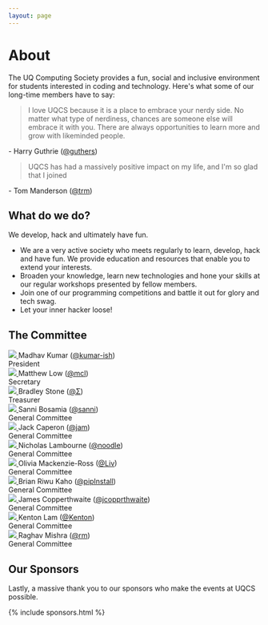 ```yaml
---
layout: page
---
```

# About
The UQ Computing Society provides a fun, social and inclusive environment for students interested in coding and technology. Here's what some of our long-time members have to say:

> I love UQCS because it is a place to embrace your nerdy side. No matter what type of nerdiness, chances are someone else will embrace it with you. There are always opportunities to learn more and grow with likeminded people. 

\- <span class="name">Harry Guthrie (<a href="https://uqcs.slack.com/messages/@guthers/" target="_blank">@guthers</a>)</span>


> UQCS has had a massively positive impact on my life, and I'm so glad that I joined

\- <span class="name">Tom Manderson (<a href="https://uqcs.slack.com/messages/@trm/" target="_blank">@trm</a>)</span>


## What do we do?
We develop, hack and ultimately have fun.

* We are a very active society who meets regularly to learn, develop, hack and have fun. We provide education and resources that enable you to extend your interests.
* Broaden your knowledge, learn new technologies and hone your skills at our regular workshops presented by fellow members.
* Join one of our programming competitions and battle it out for glory and tech swag.
* Let your inner hacker loose!

## The Committee

<div class="row">
    <div class="profile col s8 offset-s2 m6 l4">
        <a href="https://github.com/kumar-ish" target="_blank">
           <img class="profile-img" src="{{site.baseurl}}/img/exec/president.jpg">
        </a>
        <span class="name">Madhav Kumar (<a href="https://www.linkedin.com/in/kumar-ish/" target="_blank">@kumar-ish</a>)</span><br>
        <span class="role">President</span>
    </div>
    <div class="profile col s8 offset-s2 m6 l4">
        <a href="https://github.com/mattchrlw" target="_blank">
          <img class="profile-img" src="{{site.baseurl}}/img/exec/secretary.jpg">
        </a>
        <span class="name">Matthew Low (<a href="https://uqcs.slack.com/messages/@mcl/" target="_blank">@mcl</a>)</span><br>
        <span class="role">Secretary</span>
    </div>
    <div class="profile col s8 offset-s2 m6 l4" target="_blank">
        <a href="https://github.com/bradleysigma">
          <img class="profile-img" src="{{site.baseurl}}/img/exec/treasurer.png">
        </a>
        <span class="name">Bradley Stone (<a href="https://uqcs.slack.com/messages/@Σ/" target="_blank">@Σ</a>)</span><br>
        <span class="role">Treasurer</span>
    </div>
    <div class="profile col s8 offset-s2 m6 l4">
        <a href="https://github.com/sannibunny">
          <img class="profile-img" src="{{site.baseurl}}/img/exec/sanni.jpg">
        </a>
        <span class="name">Sanni Bosamia (<a href="https://uqcs.slack.com/messages/@sanni/" target="_blank">@sanni</a>)</span><br>
        <span class="role">General Committee</span>
    </div>
    <div class="profile col s8 offset-s2 m6 l4">
        <a href="https://github.com/jdcaperon">    
          <img class="profile-img" src="{{site.baseurl}}/img/exec/jack.jpg">
        </a>
        <span class="name">Jack Caperon (<a href="https://uqcs.slack.com/messages/@jam/" target="_blank">@jam</a>)</span><br>
        <span class="role">General Committee</span>
    </div>
    <div class="profile col s8 offset-s2 m6 l4">
        <a href="https://github.com/nicklambourne" target="_blank">
          <img class="profile-img" src="{{site.baseurl}}/img/exec/nick.png">
        </a>
        <span class="name">Nicholas Lambourne (<a href="https://uqcs.slack.com/messages/@noodle/" target="_blank">@noodle</a>)</span><br>
        <span class="role">General Committee</span>
    </div>
    <div class="profile col s8 offset-s2 m6 l4">
        <a href="https://github.com/Moss1410" target="_blank">    
          <img class="profile-img" src="{{site.baseurl}}/img/exec/liv.png">
        </a>
        <span class="name">Olivia Mackenzie-Ross (<a href="https://uqcs.slack.com/messages/@Liv/" target="_blank">@Liv</a>)</span><br>
        <span class="role">General Committee</span>
    </div>
    <div class="profile col s8 offset-s2 m6 l4">
        <a href="https://github.com/briwukaho/">
          <img class="profile-img" src="{{site.baseurl}}/img/exec/brian.png">
        </a>
        <span class="name">Brian Riwu Kaho (<a href="https://uqcs.slack.com/messages/@pipInstall/" target="_blank">@pipInstall</a>)</span><br>
        <span class="role">General Committee</span>
    </div>
    <div class="profile col s8 offset-s2 m6 l4">
        <a href="https://github.com/coppers-j/">
          <img class="profile-img" src="{{site.baseurl}}/img/exec/james.jpg">
        </a>
        <span class="name">James Copperthwaite (<a href="https://uqcs.slack.com/messages/@jcopprthwaite/" target="_blank">@jcopprthwaite</a>)</span><br>
        <span class="role">General Committee</span>
    </div>
    <div class="profile col s8 offset-s2 m6 l4">
        <a href="https://github.com/KentonLam/">
          <img class="profile-img" src="{{site.baseurl}}/img/exec/kenton.png">
        </a>
        <span class="name">Kenton Lam (<a href="https://uqcs.slack.com/messages/@Kenton/" target="_blank">@Kenton</a>)</span><br>
        <span class="role">General Committee</span>
    </div>
    <div class="profile col s8 offset-s2 m6 offset-m3 l4">
        <a href="https://github.com/LaVieEstDure" target="_blank">
          <img class="profile-img" src="{{site.baseurl}}/img/exec/rm.jpg">
        </a>
        <span class="name">Raghav Mishra (<a href="https://uqcs.slack.com/messages/@rm/" target="_blank">@rm</a>)</span><br>
        <span class="role">General Committee</span>
    </div>
</div>

## Our Sponsors
Lastly, a massive thank you to our sponsors who make the events at UQCS possible.


{% include sponsors.html %}

